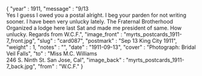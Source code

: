 {
  "year" : 1911,
  "message" : "9/13<br>Yes I guess I owed you a postal alright. I beg your parden for not writing sooner. I have been very unlucky lately. The Fraternal Brotherhood Organized a lodge here last Sat and made me president of same. How unlucky. Regards from W.C.F.",
  "image_front" : "myrts_postcards_1911-7_front.jpg",
  "slug" : "card087",
  "postmark" : "Sep 13 King City 1911",
  "weight" : 1,
  "notes" : "",
  "date" : "1911-09-13",
  "cover" : "Photograph: Bridal Veil Falls",
  "to" : "Miss M.C. Williams<br> 246 S. Ninth St. San Jose, Cal",
  "image_back" : "myrts_postcards_1911-7_back.jpg",
  "from" : "W.C.F."
}

